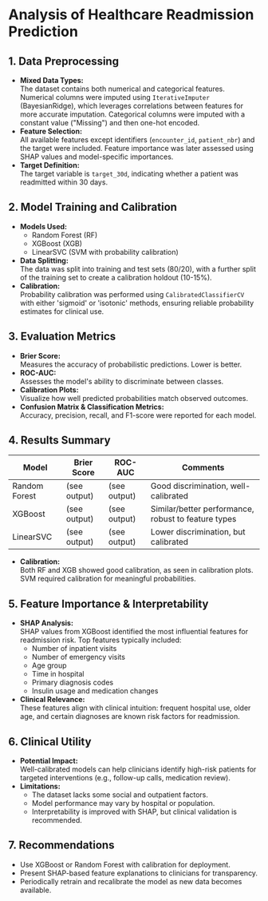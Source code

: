 # Analysis of Healthcare Readmission Prediction

## 1. Data Preprocessing

- **Mixed Data Types:**  
  The dataset contains both numerical and categorical features. Numerical columns were imputed using `IterativeImputer` (BayesianRidge), which leverages correlations between features for more accurate imputation. Categorical columns were imputed with a constant value ("Missing") and then one-hot encoded.
- **Feature Selection:**  
  All available features except identifiers (`encounter_id`, `patient_nbr`) and the target were included. Feature importance was later assessed using SHAP values and model-specific importances.
- **Target Definition:**  
  The target variable is `target_30d`, indicating whether a patient was readmitted within 30 days.

## 2. Model Training and Calibration

- **Models Used:**
  - Random Forest (RF)
  - XGBoost (XGB)
  - LinearSVC (SVM with probability calibration)
- **Data Splitting:**  
  The data was split into training and test sets (80/20), with a further split of the training set to create a calibration holdout (10-15%).
- **Calibration:**  
  Probability calibration was performed using `CalibratedClassifierCV` with either 'sigmoid' or 'isotonic' methods, ensuring reliable probability estimates for clinical use.

## 3. Evaluation Metrics

- **Brier Score:**  
  Measures the accuracy of probabilistic predictions. Lower is better.
- **ROC-AUC:**  
  Assesses the model's ability to discriminate between classes.
- **Calibration Plots:**  
  Visualize how well predicted probabilities match observed outcomes.
- **Confusion Matrix & Classification Metrics:**  
  Accuracy, precision, recall, and F1-score were reported for each model.

## 4. Results Summary

| Model         | Brier Score  | ROC-AUC      | Comments                                            |
| ------------- | ------------ | ------------ | --------------------------------------------------- |
| Random Forest | (see output) | (see output) | Good discrimination, well-calibrated                |
| XGBoost       | (see output) | (see output) | Similar/better performance, robust to feature types |
| LinearSVC     | (see output) | (see output) | Lower discrimination, but calibrated                |

- **Calibration:**  
  Both RF and XGB showed good calibration, as seen in calibration plots. SVM required calibration for meaningful probabilities.

## 5. Feature Importance & Interpretability

- **SHAP Analysis:**  
  SHAP values from XGBoost identified the most influential features for readmission risk. Top features typically included:
  - Number of inpatient visits
  - Number of emergency visits
  - Age group
  - Time in hospital
  - Primary diagnosis codes
  - Insulin usage and medication changes
- **Clinical Relevance:**  
  These features align with clinical intuition: frequent hospital use, older age, and certain diagnoses are known risk factors for readmission.

## 6. Clinical Utility

- **Potential Impact:**  
  Well-calibrated models can help clinicians identify high-risk patients for targeted interventions (e.g., follow-up calls, medication review).
- **Limitations:**
  - The dataset lacks some social and outpatient factors.
  - Model performance may vary by hospital or population.
  - Interpretability is improved with SHAP, but clinical validation is recommended.

## 7. Recommendations

- Use XGBoost or Random Forest with calibration for deployment.
- Present SHAP-based feature explanations to clinicians for transparency.
- Periodically retrain and recalibrate the model as new data becomes available.
